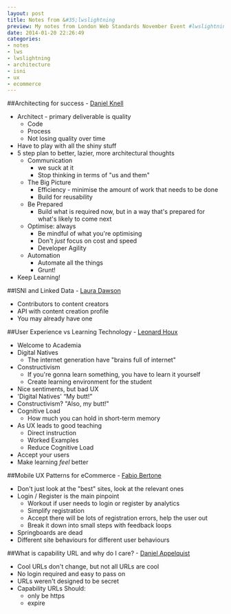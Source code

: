 ```yaml
---
layout: post
title: Notes from &#35;lwslightning
preview: My notes from London Web Standards November Event #lwslightning - Architecting for Success from Daniel Knell, and four lightning-talks by Laura Dawson, Leonard Houx, Fabio Bertone, and Daniel Appelquist.
date: 2014-01-20 22:26:49
categories:
- notes
- lws
- lwslightning
- architecture
- isni
- ux
- ecommerce
---
```


##Architecting for success - [Daniel Knell](https://twitter.com/danielknell)
- Architect - primary deliverable is quality
	- Code
	- Process
	- Not losing quality over time
- Have to play with all the shiny stuff
- 5 step plan to better, lazier, more architectural thoughts
	- Communication
		- we suck at it
		- Stop thinking in terms of "us and them"
	- The Big Picture
		- Efficiency - minimise the amount of work that needs to be done
		- Build for reusability
	- Be Prepared
		- Build what is required now, but in a way that's prepared for what's likely to come next
	- Optimise: always
		- Be mindful of what you're optimising
		- Don't *just* focus on cost and speed
		- Developer Agility
	- Automation
		- Automate all the things
		- Grunt!
- Keep Learning!

##ISNI and Linked Data - [Laura Dawson]( https://twitter.com/ljndawson)
- Contributors to content creators
- API with content creation profile
- You may already have one

##User Experience vs Learning Technology - [Leonard Houx](https://twitter.com/leonardhoux)
- Welcome to Academia
- Digital Natives
	- The internet generation have "brains full of internet"
- Constructivism
	- If you're gonna learn something, you have to learn it yourself
	- Create learning environment for the student
- Nice sentiments, but bad UX
- 'Digital Natives' “My butt!”
- Constructivism? "Also, my butt!"
- Cognitive Load
	- How much you can hold in short-term memory
- As UX leads to good teaching
	- Direct instruction
	- Worked Examples
	- Reduce Cognitive Load
- Accept your users
- Make learning *feel* better

##Mobile UX Patterns for eCommerce - [Fabio Bertone](https://twitter.com/fabiobeta)
- Don't just look at the "best" sites, look at the relevant ones
- Login / Register is the main pinpoint
	- Workout if user needs to login or register by analytics
	- Simplify registration
	- Accept there will be lots of registration errors, help the user out
	- Break it down into small steps with feedback loops
- Springboards are dead
- Different site behaviours for different user behaviours

##What is capability URL and why do I care? - [Daniel Appelquist](https://twitter.com/torgo)
- Cool URLs don't change, but not all URLs are cool
- No login required and easy to pass on
- URLs weren't designed to be secret
- Capability URLs Should:
	- only be https
	- expire